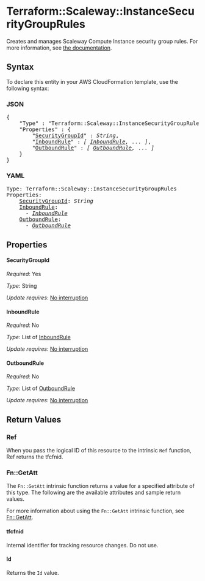 # Terraform::Scaleway::InstanceSecurityGroupRules

Creates and manages Scaleway Compute Instance security group rules. For more information, see [the documentation](https://developers.scaleway.com/en/products/instance/api/#security-groups-8d7f89).

## Syntax

To declare this entity in your AWS CloudFormation template, use the following syntax:

### JSON

<pre>
{
    "Type" : "Terraform::Scaleway::InstanceSecurityGroupRules",
    "Properties" : {
        "<a href="#securitygroupid" title="SecurityGroupId">SecurityGroupId</a>" : <i>String</i>,
        "<a href="#inboundrule" title="InboundRule">InboundRule</a>" : <i>[ <a href="inboundrule.md">InboundRule</a>, ... ]</i>,
        "<a href="#outboundrule" title="OutboundRule">OutboundRule</a>" : <i>[ <a href="outboundrule.md">OutboundRule</a>, ... ]</i>
    }
}
</pre>

### YAML

<pre>
Type: Terraform::Scaleway::InstanceSecurityGroupRules
Properties:
    <a href="#securitygroupid" title="SecurityGroupId">SecurityGroupId</a>: <i>String</i>
    <a href="#inboundrule" title="InboundRule">InboundRule</a>: <i>
      - <a href="inboundrule.md">InboundRule</a></i>
    <a href="#outboundrule" title="OutboundRule">OutboundRule</a>: <i>
      - <a href="outboundrule.md">OutboundRule</a></i>
</pre>

## Properties

#### SecurityGroupId

_Required_: Yes

_Type_: String

_Update requires_: [No interruption](https://docs.aws.amazon.com/AWSCloudFormation/latest/UserGuide/using-cfn-updating-stacks-update-behaviors.html#update-no-interrupt)

#### InboundRule

_Required_: No

_Type_: List of <a href="inboundrule.md">InboundRule</a>

_Update requires_: [No interruption](https://docs.aws.amazon.com/AWSCloudFormation/latest/UserGuide/using-cfn-updating-stacks-update-behaviors.html#update-no-interrupt)

#### OutboundRule

_Required_: No

_Type_: List of <a href="outboundrule.md">OutboundRule</a>

_Update requires_: [No interruption](https://docs.aws.amazon.com/AWSCloudFormation/latest/UserGuide/using-cfn-updating-stacks-update-behaviors.html#update-no-interrupt)

## Return Values

### Ref

When you pass the logical ID of this resource to the intrinsic `Ref` function, Ref returns the tfcfnid.

### Fn::GetAtt

The `Fn::GetAtt` intrinsic function returns a value for a specified attribute of this type. The following are the available attributes and sample return values.

For more information about using the `Fn::GetAtt` intrinsic function, see [Fn::GetAtt](https://docs.aws.amazon.com/AWSCloudFormation/latest/UserGuide/intrinsic-function-reference-getatt.html).

#### tfcfnid

Internal identifier for tracking resource changes. Do not use.

#### Id

Returns the <code>Id</code> value.

